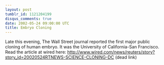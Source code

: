 ```yaml
---
layout: post
tumblr_id: 1121204199
disqus_comments: true
date: 2002-05-24 09:00:00 UTC
title: Embryo Cloning
---
```


Late this evening, The Wall Street journal reported the first major public cloning of human embryo. It was the University of California-San Francisco. Read the article at wired here: http://www.wired.com/news/reuters/story?story_id=20020524RTNEWS-SCIENCE-CLONING-DC (dead link)
